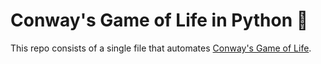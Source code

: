 # Conway's Game of Life in Python 👾

This repo consists of a single file that automates [Conway's Game of Life](https://en.wikipedia.org/wiki/Conway's_Game_of_Life).
